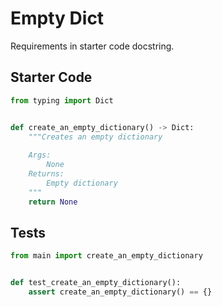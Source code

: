 # Empty Dict





Requirements in starter code docstring.

## Starter Code
```python
from typing import Dict


def create_an_empty_dictionary() -> Dict:
    """Creates an empty dictionary
    
    Args: 
        None
    Returns:
        Empty dictionary
    """
    return None
```

## Tests
```python
from main import create_an_empty_dictionary


def test_create_an_empty_dictionary():
    assert create_an_empty_dictionary() == {}
```
